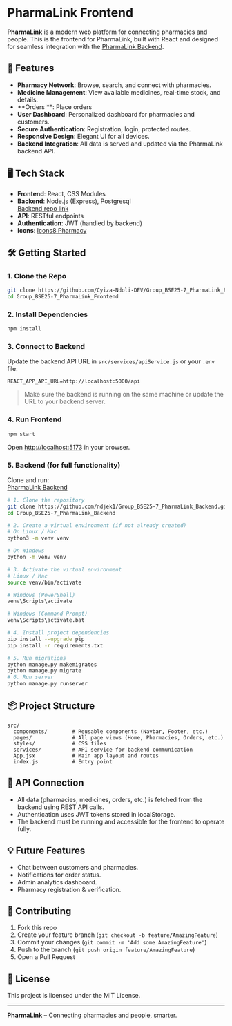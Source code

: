 # PharmaLink Frontend

**PharmaLink** is a modern web platform for connecting pharmacies and people. This is the frontend for PharmaLink, built with React and designed for seamless integration with the [PharmaLink Backend](https://github.com/ndjek1/Group_BSE25-7_PharmaLink_Backend).

## 🚀 Features

- **Pharmacy Network**: Browse, search, and connect with pharmacies.
- **Medicine Management**: View available medicines, real-time stock, and details.
- **Orders **: Place orders
- **User Dashboard**: Personalized dashboard for pharmacies and customers.
- **Secure Authentication**: Registration, login, protected routes.
- **Responsive Design**: Elegant UI for all devices.
- **Backend Integration**: All data is served and updated via the PharmaLink backend API.

## 🖥️ Tech Stack

- **Frontend**: React, CSS Modules
- **Backend**: Node.js (Express), Postgresql  
  [Backend repo link](https://github.com/ndjek1/Group_BSE25-7_PharmaLink_Backend)
- **API**: RESTful endpoints
- **Authentication**: JWT (handled by backend)
- **Icons**: [Icons8 Pharmacy](https://icons8.com/icons/set/pharmacy)

## 🛠️ Getting Started

### 1. Clone the Repo

```bash
git clone https://github.com/Cyiza-Ndoli-DEV/Group_BSE25-7_PharmaLink_Frontend.git
cd Group_BSE25-7_PharmaLink_Frontend
```

### 2. Install Dependencies

```bash
npm install
```

### 3. Connect to Backend

Update the backend API URL in `src/services/apiService.js` or your `.env` file:

```env
REACT_APP_API_URL=http://localhost:5000/api
```
> Make sure the backend is running on the same machine or update the URL to your backend server.

### 4. Run Frontend

```bash
npm start
```

Open [http://localhost:5173](http://localhost:5173) in your browser.

### 5. Backend (for full functionality)

Clone and run:  
[PharmaLink Backend](https://github.com/ndjek1/Group_BSE25-7_PharmaLink_Backend)

```bash
# 1. Clone the repository
git clone https://github.com/ndjek1/Group_BSE25-7_PharmaLink_Backend.git
cd Group_BSE25-7_PharmaLink_Backend

# 2. Create a virtual environment (if not already created)
# On Linux / Mac
python3 -m venv venv

# On Windows
python -m venv venv

# 3. Activate the virtual environment
# Linux / Mac
source venv/bin/activate

# Windows (PowerShell)
venv\Scripts\activate

# Windows (Command Prompt)
venv\Scripts\activate.bat

# 4. Install project dependencies
pip install --upgrade pip
pip install -r requirements.txt

# 5. Run migrations
python manage.py makemigrates
python manage.py migrate
# 6. Run server
python manage.py runserver

```

## 📦 Project Structure

```
src/
  components/        # Reusable components (Navbar, Footer, etc.)
  pages/             # All page views (Home, Pharmacies, Orders, etc.)
  styles/            # CSS files
  services/          # API service for backend communication
  App.jsx            # Main app layout and routes
  index.js           # Entry point
```

## 🔗 API Connection

- All data (pharmacies, medicines, orders, etc.) is fetched from the backend using REST API calls.
- Authentication uses JWT tokens stored in localStorage.
- The backend must be running and accessible for the frontend to operate fully.

## 💡 Future Features

- Chat between customers and pharmacies.
- Notifications for order status.
- Admin analytics dashboard.
- Pharmacy registration & verification.

## 🤝 Contributing

1. Fork this repo
2. Create your feature branch (`git checkout -b feature/AmazingFeature`)
3. Commit your changes (`git commit -m 'Add some AmazingFeature'`)
4. Push to the branch (`git push origin feature/AmazingFeature`)
5. Open a Pull Request

## 📝 License

This project is licensed under the MIT License.

---

**PharmaLink** – Connecting pharmacies and people, smarter.
